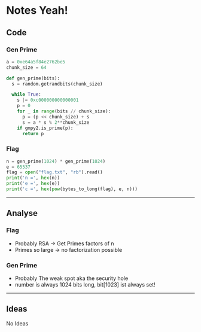 # Notes Yeah!


## Code

### Gen Prime
```python
a = 0xe64a5f84e2762be5
chunk_size = 64

def gen_prime(bits):
  s = random.getrandbits(chunk_size)

  while True:
    s |= 0xc000000000000001
    p = 0
    for _ in range(bits // chunk_size):
      p = (p << chunk_size) + s
      s = a * s % 2**chunk_size
    if gmpy2.is_prime(p):
      return p
```

### Flag
```python
n = gen_prime(1024) * gen_prime(1024)
e = 65537
flag = open("flag.txt", "rb").read()
print('n =', hex(n))
print('e =', hex(e))
print('c =', hex(pow(bytes_to_long(flag), e, n)))
```

---
## Analyse 
### Flag
 - Probably RSA -> Get Primes factors of n
 - Primes so large -> no factorization possible

### Gen Prime
 - Probably The weak spot aka the security hole
 - number is always 1024 bits long, bit[1023] ist always set!

---
## Ideas
 No Ideas 